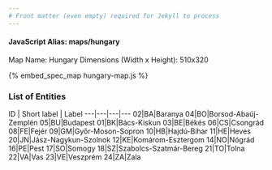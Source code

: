 ```yaml
---
# Front matter (even empty) required for Jekyll to process
---
```


#### JavaScript Alias: maps/hungary

Map Name: Hungary
Dimensions (Width x Height): 510x320



{% embed_spec_map hungary-map.js %}

### List of Entities

ID | Short label | Label
---|---|---|---
02|BA|Baranya
04|BO|Borsod-Abaúj-Zemplén
05|BU|Budapest
01|BK|Bács-Kiskun
03|BE|Békés
06|CS|Csongrád
08|FE|Fejér
09|GM|Győr-Moson-Sopron
10|HB|Hajdú-Bihar
11|HE|Heves
20|JN|Jász-Nagykun-Szolnok
12|KE|Komárom-Esztergom
14|NO|Nógrád
16|PE|Pest
17|SO|Somogy
18|SZ|Szabolcs-Szatmár-Bereg
21|TO|Tolna
22|VA|Vas
23|VE|Veszprém
24|ZA|Zala

